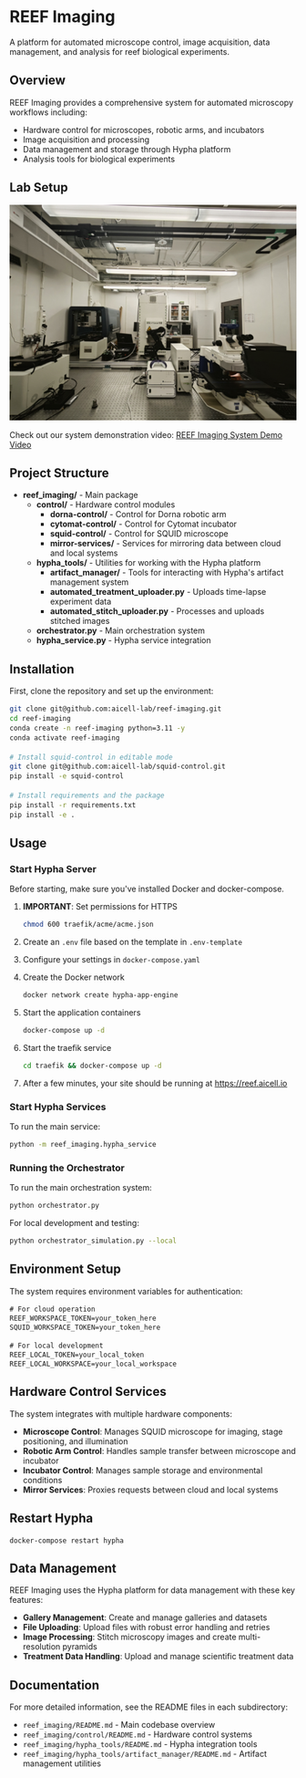 # REEF Imaging

A platform for automated microscope control, image acquisition, data management, and analysis for reef biological experiments.

## Overview

REEF Imaging provides a comprehensive system for automated microscopy workflows including:
- Hardware control for microscopes, robotic arms, and incubators
- Image acquisition and processing
- Data management and storage through Hypha platform
- Analysis tools for biological experiments

## Lab Setup

![Lab Overview](docs/lab_overview.jpg)

Check out our system demonstration video:
[REEF Imaging System Demo Video](https://drive.google.com/file/d/1nQLgzMsSR3JCzMfe99mdpwYSvpYZAS7q/view?usp=sharing)

## Project Structure

- **reef_imaging/** - Main package
  - **control/** - Hardware control modules
    - **dorna-control/** - Control for Dorna robotic arm
    - **cytomat-control/** - Control for Cytomat incubator
    - **squid-control/** - Control for SQUID microscope
    - **mirror-services/** - Services for mirroring data between cloud and local systems
  - **hypha_tools/** - Utilities for working with the Hypha platform
    - **artifact_manager/** - Tools for interacting with Hypha's artifact management system
    - **automated_treatment_uploader.py** - Uploads time-lapse experiment data
    - **automated_stitch_uploader.py** - Processes and uploads stitched images
  - **orchestrator.py** - Main orchestration system
  - **hypha_service.py** - Hypha service integration

## Installation

First, clone the repository and set up the environment:

```bash
git clone git@github.com:aicell-lab/reef-imaging.git
cd reef-imaging
conda create -n reef-imaging python=3.11 -y
conda activate reef-imaging

# Install squid-control in editable mode
git clone git@github.com:aicell-lab/squid-control.git
pip install -e squid-control

# Install requirements and the package
pip install -r requirements.txt
pip install -e .
```

## Usage

### Start Hypha Server

Before starting, make sure you've installed Docker and docker-compose.

1. **IMPORTANT**: Set permissions for HTTPS
   ```bash
   chmod 600 traefik/acme/acme.json
   ```

2. Create an `.env` file based on the template in `.env-template`

3. Configure your settings in `docker-compose.yaml`

4. Create the Docker network
   ```bash
   docker network create hypha-app-engine
   ```

5. Start the application containers
   ```bash
   docker-compose up -d
   ```

6. Start the traefik service
   ```bash
   cd traefik && docker-compose up -d
   ```

7. After a few minutes, your site should be running at https://reef.aicell.io

### Start Hypha Services

To run the main service:
```bash
python -m reef_imaging.hypha_service
```

### Running the Orchestrator

To run the main orchestration system:
```bash
python orchestrator.py
```

For local development and testing:
```bash
python orchestrator_simulation.py --local
```

## Environment Setup

The system requires environment variables for authentication:

```
# For cloud operation
REEF_WORKSPACE_TOKEN=your_token_here
SQUID_WORKSPACE_TOKEN=your_token_here

# For local development
REEF_LOCAL_TOKEN=your_local_token
REEF_LOCAL_WORKSPACE=your_local_workspace
```

## Hardware Control Services

The system integrates with multiple hardware components:

- **Microscope Control**: Manages SQUID microscope for imaging, stage positioning, and illumination
- **Robotic Arm Control**: Handles sample transfer between microscope and incubator
- **Incubator Control**: Manages sample storage and environmental conditions
- **Mirror Services**: Proxies requests between cloud and local systems

## Restart Hypha

```
docker-compose restart hypha
```

## Data Management

REEF Imaging uses the Hypha platform for data management with these key features:

- **Gallery Management**: Create and manage galleries and datasets
- **File Uploading**: Upload files with robust error handling and retries
- **Image Processing**: Stitch microscopy images and create multi-resolution pyramids
- **Treatment Data Handling**: Upload and manage scientific treatment data

## Documentation

For more detailed information, see the README files in each subdirectory:
- `reef_imaging/README.md` - Main codebase overview
- `reef_imaging/control/README.md` - Hardware control systems
- `reef_imaging/hypha_tools/README.md` - Hypha integration tools
- `reef_imaging/hypha_tools/artifact_manager/README.md` - Artifact management utilities